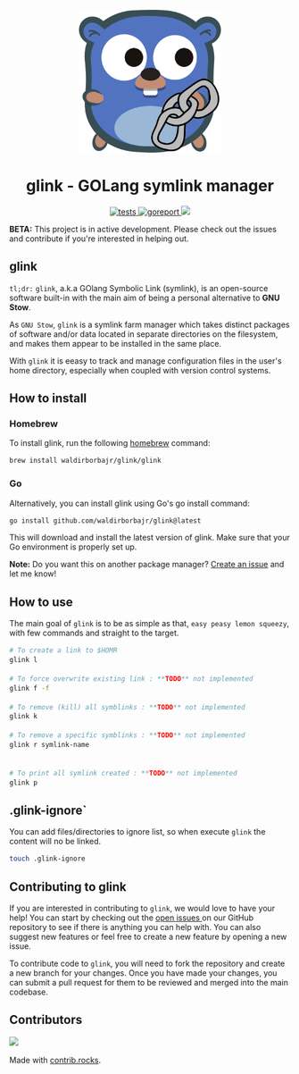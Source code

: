 
<p align="center">
  <img width="256" height="256" src="./assets/glink.png" />
</p>

<h1 align="center">glink - GOLang symlink manager</h1>

<p align="center">
  <a href="https://github.com/waldirborbajr/glink/actions/workflows/ci-cd.yaml">
    <img alt="tests" src="https://github.com/waldirborbajr/glink/actions/workflows/ci-cd.yaml/badge.svg" />
  </a>
  <a href="https://goreportcard.com/report/github.com/waldirborbajr/glink">
    <img alt="goreport" src="https://goreportcard.com/badge/github.com/waldirborbajr/glink" />
  </a>
  <a href="https://opensource.org/licenses/MIT">
    <img src="https://img.shields.io/badge/License-MIT-yellow.svg" />
  </a>
</p>

**BETA:** This project is in active development. Please check out the issues and contribute if you're interested in helping out.

## glink
`tl;dr:` `glink`, a.k.a GOlang Symbolic Link (symlink), is an open-source software built-in with the main aim of being a personal alternative to **GNU Stow**.

As `GNU Stow`, `glink` is a symlink farm manager which takes distinct packages of software and/or data located in separate directories on the filesystem, and makes them appear to be installed in the same place. 

With `glink` it is eeasy to track and manage configuration files in the user's home directory, especially when coupled with version control systems. 

## How to install

### Homebrew

To install glink, run the following [homebrew](https://brew.sh/) command:

```sh
brew install waldirborbajr/glink/glink
```

### Go

Alternatively, you can install glink using Go's go install command:

```sh
go install github.com/waldirborbajr/glink@latest
```

This will download and install the latest version of glink. Make sure that your Go environment is properly set up.

**Note:** Do you want this on another package manager? [Create an issue](https://github.com/waldirborbajr/glink/issues/new) and let me know!

## How to use

The main goal of `glink` is to be as simple as that, `easy peasy lemon squeezy`, with few commands and straight to the target.

```sh
# To create a link to $HOMR
glink l

# To force overwrite existing link : **TODO** not implemented
glink f -f

# To remove (kill) all symblinks : **TODO** not implemented
glink k

# To remove a specific symblinks : **TODO** not implemented
glink r symlink-name


# To print all symlink created : **TODO** not implemented
glink p
```

## .glink-ignore`

You can add files/directories to ignore list, so when execute `glink` the content will no be linked.

```sh
touch .glink-ignore
```

## Contributing to glink

If you are interested in contributing to `glink`, we would love to have your help! You can start by checking out the [ open issues ](https://github.com/waldirborbajr/glink/issues) on our GitHub repository to see if there is anything you can help with. You can also suggest new features or feel free to create a new feature by opening a new issue.

To contribute code to `glink`, you will need to fork the repository and create a new branch for your changes. Once you have made your changes, you can submit a pull request for them to be reviewed and merged into the main codebase.

## Contributors

<a href="https://github.com/waldirborbajr/glink/graphs/contributors">
  <img src="https://contrib.rocks/image?repo=waldirborbajr/glink" />
</a>

Made with [contrib.rocks](https://contrib.rocks).


